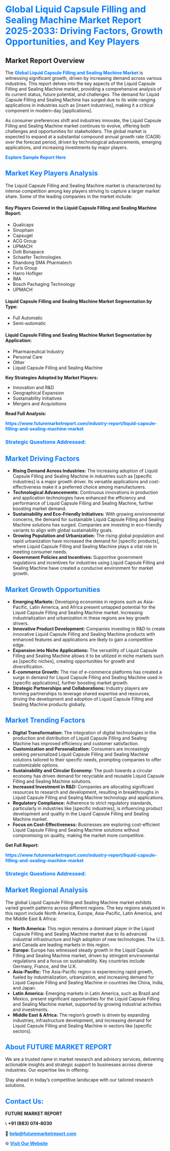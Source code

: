 <h1 style="color: #007BFF;">Global Liquid Capsule Filling and Sealing Machine Market Report 2025-2033: Driving Factors, Growth Opportunities, and Key Players</h1>

<section id="overview">
<h2>Market Report Overview</h2>
<p>The <a href="https://www.futuremarketreport.com/industry-report/liquid-capsule-filling-and-sealing-machine-market" style="color: #007BFF; text-decoration: none;"><strong>Global Liquid Capsule Filling and Sealing Machine Market</strong></a> is witnessing significant growth, driven by increasing demand across various industries. This report delves into the key aspects of the Liquid Capsule Filling and Sealing Machine market, providing a comprehensive analysis of its current status, future potential, and challenges. The demand for Liquid Capsule Filling and Sealing Machine has surged due to its wide-ranging applications in industries such as [insert industries], making it a critical component in modern-day [applications].</p>
<p>As consumer preferences shift and industries innovate, the Liquid Capsule Filling and Sealing Machine market continues to evolve, offering both challenges and opportunities for stakeholders. The global market is expected to expand at a substantial compound annual growth rate (CAGR) over the forecast period, driven by technological advancements, emerging applications, and increasing investments by major players.</p>
</section>

<section id="overview">
<p><a href="https://www.futuremarketreport.com/request-sample/reportId=124724" style="color: #007BFF; text-decoration: none;"><strong>Explore Sample Report Here</strong></a></p>
</section>

<section id="key-players">
<h2 style="color: #007BFF;">Market Key Players Analysis</h2>
<p>The Liquid Capsule Filling and Sealing Machine market is characterized by intense competition among key players striving to capture a larger market share. Some of the leading companies in the market include:</p>
<h4>Key Players Covered in the Liquid Capsule Filling and Sealing Machine Report:</h4>
<ul><li>Qualicaps</li><li>Sinopham</li><li>Capsugel</li><li>ACG Group</li><li>UPMACH</li><li>Dott Bonapace</li><li>Schaefer Technologies</li><li>Shandong SMA Pharmatech</li><li>Furis Group</li><li>Harro Hofliger</li><li>IMA</li><li>Bosch Pachaging Technology</li><li>UPMACH</li></ul>
<h4>Liquid Capsule Filling and Sealing Machine Market Segmentation by Type:</h4>
<ul><li>Full Automatic</li><li>Semi-automatic</li></ul>

<h4>Liquid Capsule Filling and Sealing Machine Market Segmentation by Application:</h4>
<ul><li>Pharmaceutical Industry</li><li>Personal Care</li><li>Other</li><li>Liquid Capsule Filling and Sealing Machine</li></ul>
<p><strong>Key Strategies Adopted by Market Players:</strong></p>
<ul>
<li>Innovation and R&D</li>
<li>Geographical Expansion</li>
<li>Sustainability Initiatives</li>
<li>Mergers and Acquisitions</li>
</ul>
</section>

<section>
<p><strong>Read Full Analysis: </strong></p><a href="https://www.futuremarketreport.com/industry-report/liquid-capsule-filling-and-sealing-machine-market" style="color: #007BFF; text-decoration: none;"><strong>https://www.futuremarketreport.com/industry-report/liquid-capsule-filling-and-sealing-machine-market</strong></a>
<h3 style="color: #007BFF;">Strategic Questions Addressed:</h3>
</section>

<section id="driving-factors">
<h2 style="color: #007BFF;">Market Driving Factors</h2>
<ul>
<li><strong>Rising Demand Across Industries:</strong> The increasing adoption of Liquid Capsule Filling and Sealing Machine in industries such as [specific industries] is a major growth driver. Its versatile applications and cost-effectiveness make it a preferred choice among manufacturers.</li>
<li><strong>Technological Advancements:</strong> Continuous innovations in production and application technologies have enhanced the efficiency and performance of Liquid Capsule Filling and Sealing Machine, further boosting market demand.</li>
<li><strong>Sustainability and Eco-Friendly Initiatives:</strong> With growing environmental concerns, the demand for sustainable Liquid Capsule Filling and Sealing Machine solutions has surged. Companies are investing in eco-friendly variants to align with global sustainability goals.</li>
<li><strong>Growing Population and Urbanization:</strong> The rising global population and rapid urbanization have increased the demand for [specific products], where Liquid Capsule Filling and Sealing Machine plays a vital role in meeting consumer needs.</li>
<li><strong>Government Policies and Incentives:</strong> Supportive government regulations and incentives for industries using Liquid Capsule Filling and Sealing Machine have created a conducive environment for market growth.</li>
</ul>
</section>

<section id="growth-opportunities">
<h2 style="color: #007BFF;">Market Growth Opportunities</h2>
<ul>
<li><strong>Emerging Markets:</strong> Developing economies in regions such as Asia-Pacific, Latin America, and Africa present untapped potential for the Liquid Capsule Filling and Sealing Machine market. Increasing industrialization and urbanization in these regions are key growth drivers.</li>
<li><strong>Innovative Product Development:</strong> Companies investing in R&D to create innovative Liquid Capsule Filling and Sealing Machine products with enhanced features and applications are likely to gain a competitive edge.</li>
<li><strong>Expansion into Niche Applications:</strong> The versatility of Liquid Capsule Filling and Sealing Machine allows it to be utilized in niche markets such as [specific niches], creating opportunities for growth and diversification.</li>
<li><strong>E-commerce Growth:</strong> The rise of e-commerce platforms has created a surge in demand for Liquid Capsule Filling and Sealing Machine used in [specific applications], further boosting market growth.</li>
<li><strong>Strategic Partnerships and Collaborations:</strong> Industry players are forming partnerships to leverage shared expertise and resources, driving the development and adoption of Liquid Capsule Filling and Sealing Machine products globally.</li>
</ul>
</section>

<section id="trending-factors">
<h2 style="color: #007BFF;">Market Trending Factors</h2>
<ul>
<li><strong>Digital Transformation:</strong> The integration of digital technologies in the production and distribution of Liquid Capsule Filling and Sealing Machine has improved efficiency and customer satisfaction.</li>
<li><strong>Customization and Personalization:</strong> Consumers are increasingly seeking personalized Liquid Capsule Filling and Sealing Machine solutions tailored to their specific needs, prompting companies to offer customizable options.</li>
<li><strong>Sustainability and Circular Economy:</strong> The push towards a circular economy has driven demand for recyclable and reusable Liquid Capsule Filling and Sealing Machine solutions.</li>
<li><strong>Increased Investment in R&D:</strong> Companies are allocating significant resources to research and development, resulting in breakthroughs in Liquid Capsule Filling and Sealing Machine technology and applications.</li>
<li><strong>Regulatory Compliance:</strong> Adherence to strict regulatory standards, particularly in industries like [specific industries], is influencing product development and quality in the Liquid Capsule Filling and Sealing Machine market.</li>
<li><strong>Focus on Cost-Effectiveness:</strong> Businesses are exploring cost-efficient Liquid Capsule Filling and Sealing Machine solutions without compromising on quality, making the market more competitive.</li>
</ul>
</section>

<section>
<p><strong>Get Full Report: </strong></p><a href="https://www.futuremarketreport.com/industry-report/liquid-capsule-filling-and-sealing-machine-market" style="color: #007BFF; text-decoration: none;"><strong>https://www.futuremarketreport.com/industry-report/liquid-capsule-filling-and-sealing-machine-market</strong></a>
<h3 style="color: #007BFF;">Strategic Questions Addressed:</h3>
</section>


<section id="regional-analysis">
<h2 style="color: #007BFF;">Market Regional Analysis</h2>
<p>The global Liquid Capsule Filling and Sealing Machine market exhibits varied growth patterns across different regions. The key regions analyzed in this report include North America, Europe, Asia-Pacific, Latin America, and the Middle East & Africa:</p>
<ul>
<li><strong>North America:</strong> This region remains a dominant player in the Liquid Capsule Filling and Sealing Machine market due to its advanced industrial infrastructure and high adoption of new technologies. The U.S. and Canada are leading markets in this region.</li>
<li><strong>Europe:</strong> Europe has witnessed steady growth in the Liquid Capsule Filling and Sealing Machine market, driven by stringent environmental regulations and a focus on sustainability. Key countries include Germany, France, and the U.K.</li>
<li><strong>Asia-Pacific:</strong> The Asia-Pacific region is experiencing rapid growth, fueled by industrialization, urbanization, and increasing demand for Liquid Capsule Filling and Sealing Machine in countries like China, India, and Japan.</li>
<li><strong>Latin America:</strong> Emerging markets in Latin America, such as Brazil and Mexico, present significant opportunities for the Liquid Capsule Filling and Sealing Machine market, supported by growing industrial activities and investments.</li>
<li><strong>Middle East & Africa:</strong> The region’s growth is driven by expanding industries, infrastructure development, and increasing demand for Liquid Capsule Filling and Sealing Machine in sectors like [specific sectors].</li>
</ul>
</section>

<footer>
<h2 style="color: #007BFF;">About FUTURE MARKET REPORT</h2>
<p>We are a trusted name in market research and advisory services, delivering actionable insights and strategic support to businesses across diverse industries. Our expertise lies in offering:</p>

<p>Stay ahead in today’s competitive landscape with our tailored research solutions.</p>

<h2 style="color: #007BFF;">Contact Us:</h2>
<p><strong>FUTURE MARKET REPORT</strong></p>
<p>📞 <strong>+91 (883) 074-8030</strong></p>
<p>📧 <strong><a href="mailto:help@futuremarketreport.com" style="color: #007BFF;">help@futuremarketreport.com</a></strong></p>
<p>🌐 <strong><a href="https://www.futuremarketreport.com/" style="color: #007BFF;">Visit Our Website</a></strong></p>
</footer>